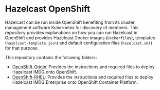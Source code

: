 # Hazelcast OpenShift

Hazelcast can be run inside OpenShift benefiting from its cluster management software Kubernetes for discovery of members. This repository provides explanations on how you can run Hazelcast in OpenShift and provides Hazelcast Docker images (`Dockerfile`s), templates (`hazelcast-template.json`) and default configuration files (`hazelcast.xml`) for that purpose.

This repository contains the following folders:

* [OpenShift-Origin](hazelcast-openshift-origin/): Provides the instructions and required files to deploy Hazelcast IMDG onto OpenShift.
* [OpenShift-RHEL](hazelcast-enterprise-openshift-rhel/): Provides the instructions and required files to deploy Hazelcast IMDG Enterprise onto OpenShift Container Platform.

